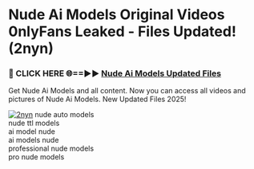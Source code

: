 # Nude Ai Models Original Videos 0nlyFans Leaked - Files Updated! (2nyn)

<h3>🔴 CLICK HERE 🌐==►► <a href="https://tinyurl.com/52m3yx9h" rel="nofollow">Nude Ai Models Updated Files</a></h3>

Get Nude Ai Models and all content. Now you can access all videos and pictures of Nude Ai Models. New Updated Files 2025!

[![2nyn](https://i.imgur.com/TnHtlc8.gif)](https://tinyurl.com/52m3yx9h)
nude auto models<br>
nude ttl models<br>
ai model nude<br>
ai models nude<br>
professional nude models<br>
pro nude models